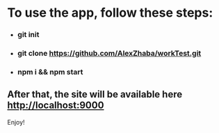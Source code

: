 # To use the app, follow these steps:
- ### git init 
- ### git clone https://github.com/AlexZhaba/workTest.git
- ### npm i && npm start
## After that, the site will be available here [http://localhost:9000](http://localhost:9000)

Enjoy!

